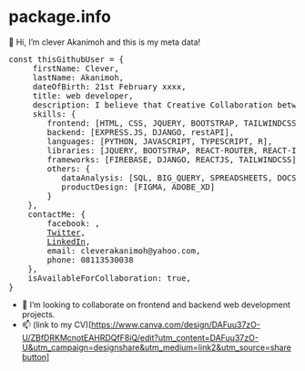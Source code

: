 # package.info

👋 Hi, I’m clever Akanimoh and this is my meta data!
<pre>const thisGithubUser = {
     firstName: Clever,
     lastName: Akanimoh,
     dateOfBirth: 21st February xxxx,
     title: web developer,
     description: I believe that Creative Collaboration between design and technology is the magic that takes experience from good to great.,
     skills: {
        frontend: [HTML, CSS, JQUERY, BOOTSTRAP, TAILWINDCSS, UIUX, REACT.JS, REDUX],
        backend: [EXPRESS.JS, DJANGO, restAPI],
        languages: [PYTHON, JAVASCRIPT, TYPESCRIPT, R],
        libraries: [JQUERY, BOOTSTRAP, REACT-ROUTER, REACT-ICONS, REDUX],
        frameworks: [FIREBASE, DJANGO, REACTJS, TAILWINDCSS],
        others: {
           dataAnalysis: [SQL, BIG_QUERY, SPREADSHEETS, DOCS, POWERPOINT_PRESENTATION],
           productDesign: [FIGMA, ADOBE_XD]
        }
    },
    contactMe: {
        facebook: ,
        <a href="https://twitter.com/cleverAkanimoh3?t=ca9K-SsyTgTTVb6pGA38Xw&s=09">Twitter</a>,
        <a href="https://www.linkedin.com/in/cleverakanimoh">LinkedIn</a>,
        email: cleverakanimoh@yahoo.com,
        phone: 08113530038
    },
    isAvailableForCollaboration: true,
}</pre>

- 👀 I’m looking to collaborate on frontend and backend web development projects.
- 📫 (link to my CV)[https://www.canva.com/design/DAFuu37zO-U/ZBfDRKMcnotEAHRDQfF8iQ/edit?utm_content=DAFuu37zO-U&utm_campaign=designshare&utm_medium=link2&utm_source=sharebutton]
